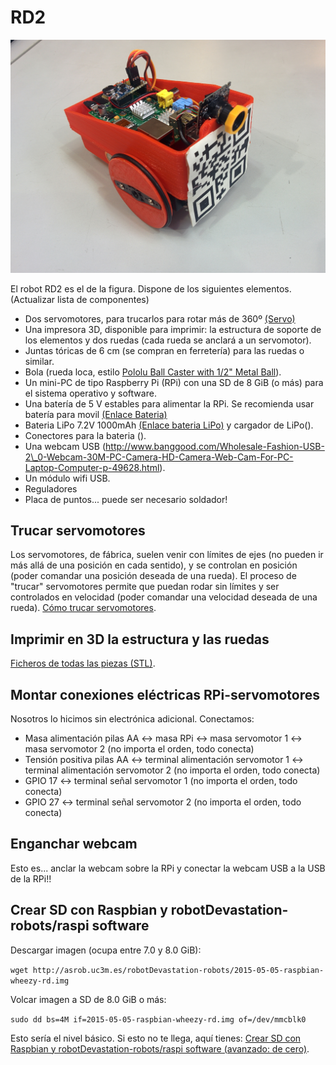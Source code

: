 # RD2

![RD2 robot](/assets/rd2.jpg)

El robot RD2 es el de la figura. Dispone de los siguientes elementos.
(Actualizar lista de componentes)

  - Dos servomotores, para trucarlos para rotar más de 360º
    [(Servo)](http://www.banggood.com/es/TowerPro-MG995-Metal-Servo-p-73885.html)
  - Una impresora 3D, disponible para imprimir: la estructura de soporte
    de los elementos y dos ruedas (cada rueda se anclará a un
    servomotor).
  - Juntas tóricas de 6 cm (se compran en ferretería) para las ruedas o
    similar.
  - Bola (rueda loca, estilo [Pololu Ball Caster with 1/2" Metal
    Ball](https://www.pololu.com/product/953)).
  - Un mini-PC de tipo Raspberry Pi (RPi) con una SD de 8 GiB (o más)
    para el sistema operativo y software.
  - Una batería de 5 V estables para alimentar la RPi. Se recomienda
    usar batería para movil [(Enlace
    Bateria)](http://www.banggood.com/es/2600mAh-Portable-Mobile-Power-Bank-For-Samsung-Galaxy-S4-I9500-p-74819.html)
  - Bateria LiPo 7.2V 1000mAh [(Enlace bateria
    LiPo)](http://www.banggood.com/es/WLtoys-V912-V915-Upgraded-Battery-7_4V-1000mAh-25C--p-71191.html)
    y cargador de LiPo().
  - Conectores para la bateria ().
  - Una webcam USB
    (http://www.banggood.com/Wholesale-Fashion-USB-2\_0-Webcam-30M-PC-Camera-HD-Camera-Web-Cam-For-PC-Laptop-Computer-p-49628.html).
  - Un módulo wifi USB.
  - Reguladores
  - Placa de puntos... puede ser necesario soldador\!

## Trucar servomotores

Los servomotores, de fábrica, suelen venir con límites de ejes (no
pueden ir más allá de una posición en cada sentido), y se controlan en
posición (poder comandar una posición deseada de una rueda). El proceso
de "trucar" servomotores permite que puedan rodar sin límites y ser
controlados en velocidad (poder comandar una velocidad deseada de una
rueda). [Cómo trucar
servomotores](http://elektronikadonbosco.blogspot.com.es/2012/08/como-trucar-servomotores-paso-paso.html).

## Imprimir en 3D la estructura y las ruedas

[Ficheros de todas las piezas
(STL)](https://github.com/asrob-uc3m/robotDevastation-robots/tree/master/rd2/mechanics).

## Montar conexiones eléctricas RPi-servomotores

Nosotros lo hicimos sin electrónica adicional. Conectamos:

  - Masa alimentación pilas AA \<-\> masa RPi \<-\> masa servomotor 1
    \<-\> masa servomotor 2 (no importa el orden, todo conecta)
  - Tensión positiva pilas AA \<-\> terminal alimentación servomotor 1
    \<-\> terminal alimentación servomotor 2 (no importa el orden, todo
    conecta)
  - GPIO 17 \<-\> terminal señal servomotor 1 (no importa el orden, todo
    conecta)
  - GPIO 27 \<-\> terminal señal servomotor 2 (no importa el orden, todo
    conecta)

## Enganchar webcam

Esto es... anclar la webcam sobre la RPi y conectar la webcam USB a la
USB de la RPi\!\!

## Crear SD con Raspbian y robotDevastation-robots/raspi software

Descargar imagen (ocupa entre 7.0 y 8.0 GiB):

`wget http://asrob.uc3m.es/robotDevastation-robots/2015-05-05-raspbian-wheezy-rd.img`

Volcar imagen a SD de 8.0 GiB o más:

`sudo dd bs=4M if=2015-05-05-raspbian-wheezy-rd.img of=/dev/mmcblk0`

Esto sería el nivel básico. Si esto no te llega, aquí tienes: [Crear SD con Raspbian y robotDevastation-robots/raspi software (avanzado: de cero)](http://asrob.uc3m.es/index.php/Crear_SD_con_Raspbian_y_robotDevastation-robots/raspi_software_(avanzado:_de_cero)).
